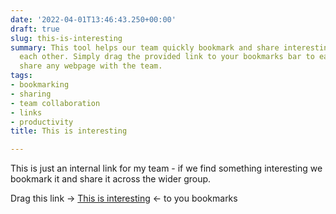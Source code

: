 ```yaml
---
date: '2022-04-01T13:46:43.250+00:00'
draft: true
slug: this-is-interesting
summary: This tool helps our team quickly bookmark and share interesting links with
  each other. Simply drag the provided link to your bookmarks bar to easily save and
  share any webpage with the team.
tags:
- bookmarking
- sharing
- team collaboration
- links
- productivity
title: This is interesting

---
```

This is just an internal link for my team - if we find something interesting we bookmark it and share it across the wider group.

Drag this link -> <a href="javascript:(function()%7Bwindow.open%28%60https%3A%2F%2Fdocs.google.com%2Fforms%2Fd%2Fe%2F1FAIpQLScMHzO9mu6t6hfKtZgaUOng42wI6S0a-7VC0dSuNDfd79wkxQ%2Fviewform%3Fusp%3Dpp_url%26entry.131242024%3D%24%7Blocation.href%7D%26entry.1076458009%3D%24%7Bdocument.title%7D%60%29%7D)()">This is interesting</a> <- to you bookmarks